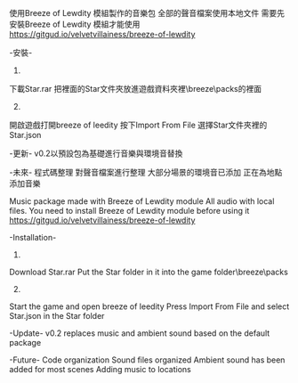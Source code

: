 使用Breeze of Lewdity 模組製作的音樂包
全部的聲音檔案使用本地文件
需要先安裝Breeze of Lewdity 模組才能使用
https://gitgud.io/velvetvillainess/breeze-of-lewdity

-安裝-

1.
下載Star.rar
把裡面的Star文件夾放進遊戲資料夾裡\breeze\packs的裡面

2.
開啟遊戲打開breeze of leedity
按下Import From File 選擇Star文件夾裡的Star.json

-更新-
v0.2以預設包為基礎進行音樂與環境音替換

-未來-
程式碼整理
對聲音檔案進行整理
大部分場景的環境音已添加
正在為地點添加音樂


Music package made with Breeze of Lewdity module
All audio with local files.
You need to install Breeze of Lewdity module before using it
https://gitgud.io/velvetvillainess/breeze-of-lewdity

-Installation-

1.
Download Star.rar
Put the Star folder in it into the game folder\breeze\packs

2.
Start the game and open breeze of leedity
Press Import From File and select Star.json in the Star folder

-Update-
v0.2 replaces music and ambient sound based on the default package

-Future-
Code organization
Sound files organized
Ambient sound has been added for most scenes
Adding music to locations
